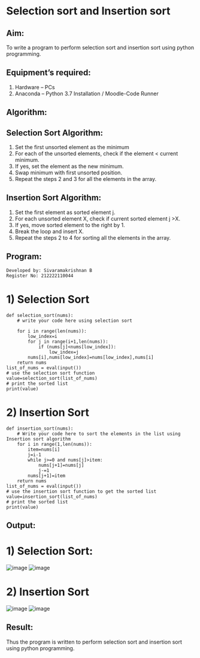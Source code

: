# Selection sort and Insertion sort

## Aim:
To write a program to perform selection sort and insertion sort using python programming.

## Equipment’s required:
1.	Hardware – PCs
2.	Anaconda – Python 3.7 Installation / Moodle-Code Runner

## Algorithm:

## Selection Sort Algorithm:
1.	Set the first unsorted element as the minimum
2.	For each of the unsorted elements, check if the element < current minimum.
3.	If yes, set the element as the new minimum.
4.	Swap minimum with first unsorted position.
5.	Repeat the steps 2 and 3 for all the elements in the array.
## Insertion Sort Algorithm:
1.	Set the first element as sorted element j.
2.	For each unsorted element X, check if current sorted element j >X.
3.	If yes, move sorted element to the right by 1.
4.	Break the loop and insert X.
5.	Repeat the steps 2 to 4 for sorting all the elements in the array.
## Program:
```
Developed by: Sivaramakrishnan B
Register No: 212222110044
```
# 1) Selection Sort
```
def selection_sort(nums):
    # write your code here using selection sort
    
    for i in range(len(nums)):
        low_index=i
        for j in range(i+1,len(nums)):
            if (nums[j]<nums[low_index]):
                low_index=j
        nums[i],nums[low_index]=nums[low_index],nums[i]
    return nums
list_of_nums = eval(input())
# use the selection sort function
value=selection_sort(list_of_nums)
# print the sorted list
print(value)
```

# 2) Insertion Sort
```
def insertion_sort(nums):
    # Write your code here to sort the elements in the list using Insertion sort algorithm
    for i in range(1,len(nums)):
        item=nums[i]
        j=i-1
        while j>=0 and nums[j]>item:
            nums[j+1]=nums[j]
            j-=1
        nums[j+1]=item
    return nums
list_of_nums = eval(input())
# use the insertion sort function to get the sorted list
value=insertion_sort(list_of_nums)
# print the sorted list
print(value)
```
## Output:
# 1) Selection Sort: 
![image](https://github.com/SivaramakrishnanBaskar/Sorting-Algorithm/assets/119476322/9a1b2c27-2012-4b11-bebf-97a4a3db6067)
![image](https://github.com/SivaramakrishnanBaskar/Sorting-Algorithm/assets/119476322/b3d6c4e6-c091-4479-b385-1bafb3404aed)


# 2) Insertion Sort
![image](https://github.com/SivaramakrishnanBaskar/Sorting-Algorithm/assets/119476322/f21d2bb6-51ff-4139-a4ac-635f244c58c0)
![image](https://github.com/SivaramakrishnanBaskar/Sorting-Algorithm/assets/119476322/6f0a42bd-8714-44d8-904d-830f71e96d5d)


## Result:
Thus the program is written to perform selection sort and insertion sort using python programming.
